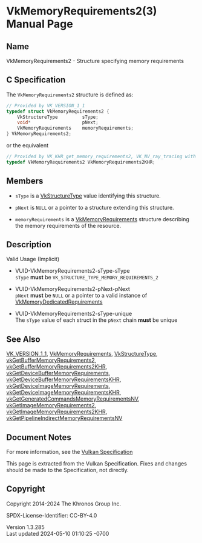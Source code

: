# VkMemoryRequirements2(3) Manual Page

## Name

VkMemoryRequirements2 - Structure specifying memory requirements



## <a href="#_c_specification" class="anchor"></a>C Specification

The `VkMemoryRequirements2` structure is defined as:

``` c
// Provided by VK_VERSION_1_1
typedef struct VkMemoryRequirements2 {
    VkStructureType         sType;
    void*                   pNext;
    VkMemoryRequirements    memoryRequirements;
} VkMemoryRequirements2;
```

or the equivalent

``` c
// Provided by VK_KHR_get_memory_requirements2, VK_NV_ray_tracing with VK_KHR_get_memory_requirements2 or VK_VERSION_1_1
typedef VkMemoryRequirements2 VkMemoryRequirements2KHR;
```

## <a href="#_members" class="anchor"></a>Members

- `sType` is a [VkStructureType](https://registry.khronos.org/vulkan/specs/1.3-extensions/man/html/VkStructureType.html) value identifying
  this structure.

- `pNext` is `NULL` or a pointer to a structure extending this
  structure.

- `memoryRequirements` is a
  [VkMemoryRequirements](https://registry.khronos.org/vulkan/specs/1.3-extensions/man/html/VkMemoryRequirements.html) structure describing
  the memory requirements of the resource.

## <a href="#_description" class="anchor"></a>Description

Valid Usage (Implicit)

- <a href="#VUID-VkMemoryRequirements2-sType-sType"
  id="VUID-VkMemoryRequirements2-sType-sType"></a>
  VUID-VkMemoryRequirements2-sType-sType  
  `sType` **must** be `VK_STRUCTURE_TYPE_MEMORY_REQUIREMENTS_2`

- <a href="#VUID-VkMemoryRequirements2-pNext-pNext"
  id="VUID-VkMemoryRequirements2-pNext-pNext"></a>
  VUID-VkMemoryRequirements2-pNext-pNext  
  `pNext` **must** be `NULL` or a pointer to a valid instance of
  [VkMemoryDedicatedRequirements](https://registry.khronos.org/vulkan/specs/1.3-extensions/man/html/VkMemoryDedicatedRequirements.html)

- <a href="#VUID-VkMemoryRequirements2-sType-unique"
  id="VUID-VkMemoryRequirements2-sType-unique"></a>
  VUID-VkMemoryRequirements2-sType-unique  
  The `sType` value of each struct in the `pNext` chain **must** be
  unique

## <a href="#_see_also" class="anchor"></a>See Also

[VK_VERSION_1_1](https://registry.khronos.org/vulkan/specs/1.3-extensions/man/html/VK_VERSION_1_1.html),
[VkMemoryRequirements](https://registry.khronos.org/vulkan/specs/1.3-extensions/man/html/VkMemoryRequirements.html),
[VkStructureType](https://registry.khronos.org/vulkan/specs/1.3-extensions/man/html/VkStructureType.html),
[vkGetBufferMemoryRequirements2](https://registry.khronos.org/vulkan/specs/1.3-extensions/man/html/vkGetBufferMemoryRequirements2.html),
[vkGetBufferMemoryRequirements2KHR](https://registry.khronos.org/vulkan/specs/1.3-extensions/man/html/vkGetBufferMemoryRequirements2KHR.html),
[vkGetDeviceBufferMemoryRequirements](https://registry.khronos.org/vulkan/specs/1.3-extensions/man/html/vkGetDeviceBufferMemoryRequirements.html),
[vkGetDeviceBufferMemoryRequirementsKHR](https://registry.khronos.org/vulkan/specs/1.3-extensions/man/html/vkGetDeviceBufferMemoryRequirementsKHR.html),
[vkGetDeviceImageMemoryRequirements](https://registry.khronos.org/vulkan/specs/1.3-extensions/man/html/vkGetDeviceImageMemoryRequirements.html),
[vkGetDeviceImageMemoryRequirementsKHR](https://registry.khronos.org/vulkan/specs/1.3-extensions/man/html/vkGetDeviceImageMemoryRequirementsKHR.html),
[vkGetGeneratedCommandsMemoryRequirementsNV](https://registry.khronos.org/vulkan/specs/1.3-extensions/man/html/vkGetGeneratedCommandsMemoryRequirementsNV.html),
[vkGetImageMemoryRequirements2](https://registry.khronos.org/vulkan/specs/1.3-extensions/man/html/vkGetImageMemoryRequirements2.html),
[vkGetImageMemoryRequirements2KHR](https://registry.khronos.org/vulkan/specs/1.3-extensions/man/html/vkGetImageMemoryRequirements2KHR.html),
[vkGetPipelineIndirectMemoryRequirementsNV](https://registry.khronos.org/vulkan/specs/1.3-extensions/man/html/vkGetPipelineIndirectMemoryRequirementsNV.html)

## <a href="#_document_notes" class="anchor"></a>Document Notes

For more information, see the <a
href="https://registry.khronos.org/vulkan/specs/1.3-extensions/html/vkspec.html#VkMemoryRequirements2"
target="_blank" rel="noopener">Vulkan Specification</a>

This page is extracted from the Vulkan Specification. Fixes and changes
should be made to the Specification, not directly.

## <a href="#_copyright" class="anchor"></a>Copyright

Copyright 2014-2024 The Khronos Group Inc.

SPDX-License-Identifier: CC-BY-4.0

Version 1.3.285  
Last updated 2024-05-10 01:10:25 -0700
